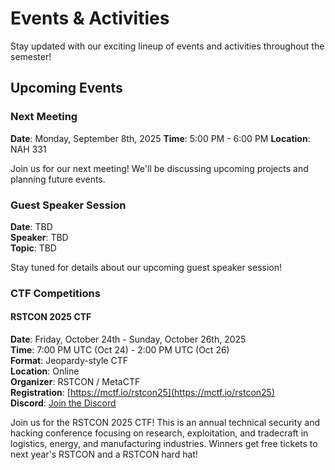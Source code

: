# Events & Activities

Stay updated with our exciting lineup of events and activities throughout the semester!

## Upcoming Events

### Next Meeting
**Date**: Monday, September 8th, 2025
**Time**: 5:00 PM - 6:00 PM
**Location**: NAH 331

Join us for our next meeting! We'll be discussing upcoming projects and planning future events.

### Guest Speaker Session
**Date**: TBD  
**Speaker**: TBD  
**Topic**: TBD

Stay tuned for details about our upcoming guest speaker session!

### CTF Competitions

#### RSTCON 2025 CTF
**Date**: Friday, October 24th - Sunday, October 26th, 2025  
**Time**: 7:00 PM UTC (Oct 24) - 2:00 PM UTC (Oct 26)  
**Format**: Jeopardy-style CTF  
**Location**: Online  
**Organizer**: RSTCON / MetaCTF  
**Registration**: [https://mctf.io/rstcon25](https://mctf.io/rstcon25)  
**Discord**: [Join the Discord](https://discord.gg/va7PvCRN9g)

Join us for the RSTCON 2025 CTF! This is an annual technical security and hacking conference focusing on research, exploitation, and tradecraft in logistics, energy, and manufacturing industries. Winners get free tickets to next year's RSTCON and a RSTCON hard hat!

